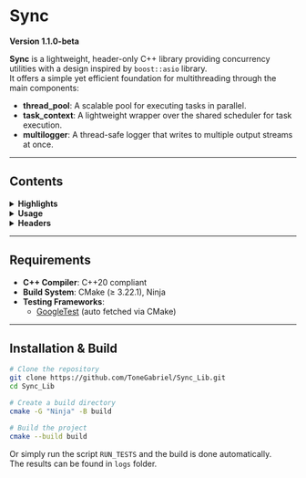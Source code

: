# Sync

**Version 1.1.0-beta**

**Sync** is a lightweight, header-only C++ library providing concurrency utilities with a design inspired by `boost::asio` library.   
It offers a simple yet efficient foundation for multithreading through the main components:

- **thread_pool**: A scalable pool for executing tasks in parallel.
- **task_context**: A lightweight wrapper over the shared scheduler for task execution.
- **multilogger**: A thread-safe logger that writes to multiple output streams at once.

---

## Contents

<details>
<summary><b>Highlights</b></summary>

- Header-only – No compilation required; just include the headers.
- Modern C++20 Design – Leverages lambdas, smart pointers and RAII. 
- Unified Scheduler – Both `thread_pool` and `task_context` share the same scheduler implementation for efficient task management.
- Simple Interface – Submit tasks via `sync::post()` and let the executor handle them.
- Priority-Based Scheduling – Scheduler uses a priority queue; tasks can be posted with custom priority levels.
- Safe Execution – `sync::post()` returns `std::future<T>` so results or exceptions can be retrieved.
- Safe Logs – `sync::multilogger` enables simultaneous logging to multiple output streams (including custom ones).
- Well-tested – The project includes unit tests and builds the corresponding test executables.

</details>
<!-- END Highlights -->

<details>
<summary><b>Usage</b></summary>

```C++
#include "sync/thread_pool.hpp"

void simple_task()
{
    std::this_thread::sleep_for(std::chrono::milliseconds(100));
}

int main()
{
    sync::thread_pool pool(5);

    // assign tasks to thread_pool and create std::futures for results
    auto res1 = sync::post(pool, sync::priority::high, simple_task);
    auto res2 = sync::post(pool, simple_task);  // medium priority by default
    // ... any number of tasks

    // futures can block to wait for results
    res1.get();
    res2.get();

    // close the pool
    pool.join();

    return 0;
}
```

</details>
<!-- END Usage -->

<details>
<summary><b>Headers</b></summary>

- `task_context.hpp`
- `thread_pool.hpp`

</details>
<!-- END Headers -->

---

## Requirements

- **C++ Compiler**: C++20 compliant
- **Build System**: CMake (≥ 3.22.1), Ninja  
- **Testing Frameworks**:  
  - [GoogleTest](https://github.com/google/googletest) (auto fetched via CMake)  

---

## Installation & Build

```bash
# Clone the repository
git clone https://github.com/ToneGabriel/Sync_Lib.git
cd Sync_Lib

# Create a build directory
cmake -G "Ninja" -B build

# Build the project
cmake --build build
```

Or simply run the script `RUN_TESTS` and the build is done automatically.   
The results can be found in `logs` folder.
